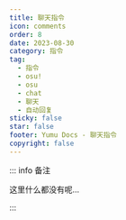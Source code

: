 ```yaml
---
title: 聊天指令
icon: comments
order: 8
date: 2023-08-30
category: 指令
tag:
  - 指令
  - osu!
  - osu
  - chat
  - 聊天
  - 自动回复
sticky: false
star: false
footer: Yumu Docs - 聊天指令
copyright: false
---
```


::: info 备注

这里什么都没有呢...

:::
